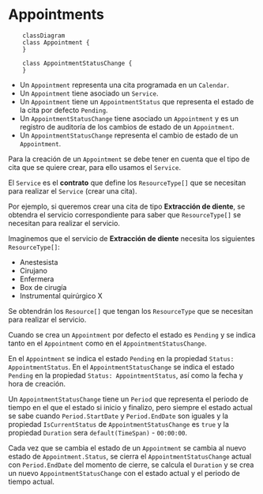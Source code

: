 # Appointments

```mermaid
    classDiagram
    class Appointment {
    }

    class AppointmentStatusChange {
    }
```

* Un `Appointment` representa una cita programada en un `Calendar`.
* Un `Appointment` tiene asociado un `Service`.
* Un `Appointment` tiene un `AppointmentStatus` que representa el estado de la cita por defecto `Pending`.
* Un `AppointmentStatusChange` tiene asociado un `Appointment` y es un registro de auditoría de los cambios de estado de un `Appointment`.
* Un `AppointmentStatusChange` representa el cambio de estado de un `Appointment`.

Para la creación de un `Appointment` se debe tener en cuenta que el tipo de cita que se quiere crear, para ello usamos el `Service`.

El `Service` es el **contrato** que define los `ResourceType[]` que se necesitan para realizar el `Service` (crear una cita).

Por ejemplo, si queremos crear una cita de tipo **Extracción de diente**, se obtendra el servicio correspondiente para saber que `ResourceType[]` se necesitan para realizar el servicio.

Imaginemos que el servicio de **Extracción de diente** necesita los siguientes `ResourceType[]`:

* Anestesista
* Cirujano
* Enfermera
* Box de cirugía
* Instrumental quirúrgico X

Se obtendrán los `Resource[]` que tengan los `ResourceType` que se necesitan para realizar el servicio.

Cuando se crea un `Appointment` por defecto el estado es `Pending` y se indica tanto en el `Appointment` como en el `AppointmentStatusChange`.

En el `Appointment` se indica el estado `Pending` en la propiedad `Status: AppointmentStatus`.
En el `AppointmentStatusChange` se indica el estado `Pending` en la propiedad `Status: AppointmentStatus`, así como la fecha y hora de creación.

Un `AppointmentStatusChange` tiene un `Period` que representa el periodo de tiempo en el que el estado si inicio y finalizo, pero siempre el estado actual se sabe cuando `Period.StartDate` y `Period.EndDate` son iguales y la propiedad `IsCurrentStatus` de `AppointmentStatusChange` es `true` y la propiedad `Duration` sera `default(TimeSpan)` - `00:00:00`.

Cada vez que se cambia el estado de un `Appointment` se cambia al nuevo estado de `Appointment.Status`, se cierra el `AppointmentStatusChange` actual con `Period.EndDate` del momento de cierre, se calcula el `Duration` y se crea un nuevo `AppointmentStatusChange` con el estado actual y el periodo de tiempo actual.

